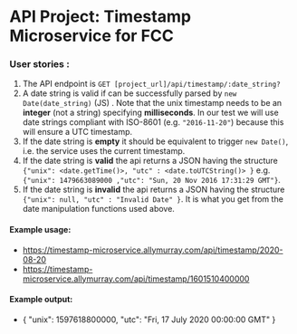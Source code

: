 # API Project: Timestamp Microservice for FCC

### User stories :

1. The API endpoint is `GET [project_url]/api/timestamp/:date_string?`
2. A date string is valid if can be successfully parsed by `new Date(date_string)` (JS) . Note that the unix timestamp needs to be an **integer** (not a string) specifying **milliseconds**. In our test we will use date strings compliant with ISO-8601 (e.g. `"2016-11-20"`) because this will ensure a UTC timestamp.
3. If the date string is **empty** it should be equivalent to trigger `new Date()`, i.e. the service uses the current timestamp.
4. If the date string is **valid** the api returns a JSON having the structure
   `{"unix": <date.getTime()>, "utc" : <date.toUTCString()> }`
   e.g. `{"unix": 1479663089000 ,"utc": "Sun, 20 Nov 2016 17:31:29 GMT"}`.
5. If the date string is **invalid** the api returns a JSON having the structure `{"unix": null, "utc" : "Invalid Date" }`. It is what you get from the date manipulation functions used above.

#### Example usage:

- https://timestamp-microservice.allymurray.com/api/timestamp/2020-08-20
- https://timestamp-microservice.allymurray.com/api/timestamp/1601510400000

#### Example output:

- { "unix": 1597618800000, "utc": "Fri, 17 July 2020 00:00:00 GMT" }
